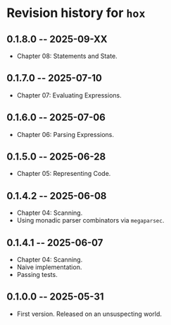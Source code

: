 # Revision history for `hox`

## 0.1.8.0 -- 2025-09-XX

* Chapter 08: Statements and State.

## 0.1.7.0 -- 2025-07-10

* Chapter 07: Evaluating Expressions.

## 0.1.6.0 -- 2025-07-06

* Chapter 06: Parsing Expressions.

## 0.1.5.0 -- 2025-06-28

* Chapter 05: Representing Code.

## 0.1.4.2 -- 2025-06-08

* Chapter 04: Scanning.
* Using monadic parser combinators via `megaparsec`.

## 0.1.4.1 -- 2025-06-07

* Chapter 04: Scanning.
* Naive implementation.
* Passing tests.

## 0.1.0.0 -- 2025-05-31

* First version. Released on an unsuspecting world.
